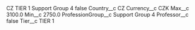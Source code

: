 <?xml version="1.0" encoding="UTF-8"?>
<CustomMetadata xmlns="http://soap.sforce.com/2006/04/metadata" xmlns:xsi="http://www.w3.org/2001/XMLSchema-instance" xmlns:xsd="http://www.w3.org/2001/XMLSchema">
    <label>CZ TIER 1 Support Group 4</label>
    <protected>false</protected>
    <values>
        <field>Country__c</field>
        <value xsi:type="xsd:string">CZ</value>
    </values>
    <values>
        <field>Currency__c</field>
        <value xsi:type="xsd:string">CZK</value>
    </values>
    <values>
        <field>Max__c</field>
        <value xsi:type="xsd:double">3100.0</value>
    </values>
    <values>
        <field>Min__c</field>
        <value xsi:type="xsd:double">2750.0</value>
    </values>
    <values>
        <field>ProfessionGroup__c</field>
        <value xsi:type="xsd:string">Support Group 4</value>
    </values>
    <values>
        <field>Professor__c</field>
        <value xsi:type="xsd:boolean">false</value>
    </values>
    <values>
        <field>Tier__c</field>
        <value xsi:type="xsd:string">TIER 1</value>
    </values>
</CustomMetadata>
